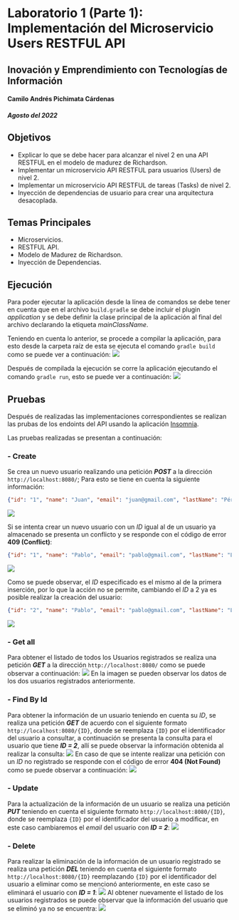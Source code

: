 # Laboratorio 1 (Parte 1): Implementación del Microservicio **Users** RESTFUL API
## Inovación y Emprendimiento con Tecnologías de Información
#### Camilo Andrés Pichimata Cárdenas
##### Agosto del 2022

## Objetivos
- Explicar lo que se debe hacer para alcanzar el nivel 2 en una API RESTFUL en el modelo de madurez de Richardson. 
- Implementar un microservicio API RESTFUL para usuarios (Users) de nivel 2.
- Implementar un microservicio API RESTFUL de tareas (Tasks) de nivel 2.
- Inyección de dependencias de usuario para crear una arquitectura desacoplada. 

## Temas Principales 
- Microservicios. 
- RESTFUL API. 
- Modelo de Madurez de Richardson. 
- Inyección de Dependencias.

## Ejecución
Para poder ejecutar la aplicación desde la línea de comandos se debe tener en cuenta que en el archivo `build.gradle` se debe incluir el plugin *application* y se debe definir la clase principal de la aplicación al final del archivo declarando la etiqueta *mainClassName*.

Teniendo en cuenta lo anterior, se procede a compilar la aplicación, para esto desde la carpeta raíz de esta se ejecuta el comando `gradle build` como se puede ver a continuación:
<img src='img/gradle_build.png'>

Después de compilada la ejecución se corre la aplicación ejecutando el comando `gradle run`, esto se puede ver a continuación:
<img src='img/gradle_run.png'>

## Pruebas
Después de realizadas las implementaciones correspondientes se realizan las prubas de los endoints del API usando la aplicación [Insomnia](https://insomnia.rest/download).

Las pruebas realizadas se presentan a continuación:
### - Create
Se crea un nuevo usuario realizando una petición ***POST*** a la dirección `http://localhost:8080/`; Para esto se tiene en cuenta la siguiente información:
```json
{"id": "1", "name": "Juan", "email": "juan@gmail.com", "lastName": "Pérez", "createdAt": "2022-08-29T04:39:55.688+00:00"}
```
<img src='img/post-1.png'>

Si se intenta crear un nuevo usuario con un *ID* igual al de un usuario ya almacenado se presenta un conflicto y se responde con el código de error **409 (Conflict)**:
```json
{"id": "1", "name": "Pablo", "email": "pablo@gmail.com", "lastName": "López", "createdAt": "2022-08-29T04:39:55.688+00:00"}
```
<img src='img/post-2.png'>

Como se puede observar, el *ID* especificado es el mismo al de la primera inserción, por lo que la acción no se permite, cambiando el *ID* a 2 ya es posible realizar la creación del usuario:
```json
{"id": "2", "name": "Pablo", "email": "pablo@gmail.com", "lastName": "López", "createdAt": "2022-08-29T04:39:55.688+00:00"}
```
<img src='img/post-3.png'>

### - Get all
Para obtener el listado de todos los Usuarios registrados se realiza una petición ***GET*** a la dirección `http://localhost:8080/` como se puede observar a continuación:
<img src='img/get-1.png'>
En la imagen se pueden observar los datos de los dos usuarios registrados anteriormente.

### - Find By Id
Para obtener la información de un usuario teniendo en cuenta su *ID*, se realiza una petición ***GET*** de acuerdo con el siguiente formato `http://localhost:8080/{ID}`, donde se reemplaza `{ID}` por el identificador del usuario a consultar, a continuación se presenta la consulta para el usuario que tiene ***ID = 2***, allí se puede observar la información obtenida al realizar la consulta:
<img src='img/get-2.png'>
En caso de que se intente realizar una petición con un *ID* no registrado se responde con el código de error **404 (Not Found)** como se puede observar a continuación:
<img src='img/get-3.png'>

### - Update
Para la actualización de la información de un usuario se realiza una petición ***PUT*** teniendo en cuenta el siguiente formato `http://localhost:8080/{ID}`, donde se reemplaza `{ID}` por el identificador del usuario a modificar, en este caso cambiaremos el *email* del usuario con ***ID = 2***:
<img src='img/put-1.png'>

### - Delete
Para realizar la eliminación de la información de un usuario registrado se realiza una petición ***DEL*** teniendo en cuenta el siguiente formato `http://localhost:8080/{ID}` reemplazando `{ID}` por el identificador del usuario a eliminar como se mencionó anteriormente, en este caso se eliminará el usuario con ***ID = 1***:
<img src='img/del-1.png'>
Al obtener nuevamente el listado de los usuarios registrados se puede observar que la información del usuario que se eliminó ya no se encuentra:
<img src='img/del-2.png'>
